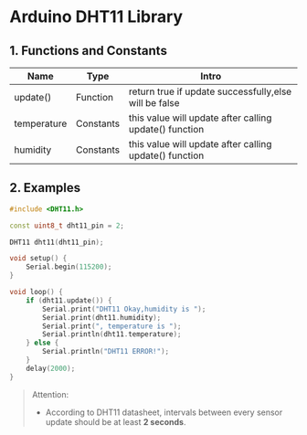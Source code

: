 # Arduino DHT11 Library

## 1. Functions and Constants

| Name        | Type      | Intro                                                  |
| ----------- | --------- | ------------------------------------------------------ |
| update()    | Function  | return true if update successfully,else will be false  |
| temperature | Constants | this value will update after calling update() function |
| humidity    | Constants | this value will update after calling update() function |

## 2. Examples

```cpp
#include <DHT11.h>

const uint8_t dht11_pin = 2;

DHT11 dht11(dht11_pin);

void setup() {
    Serial.begin(115200);
}

void loop() {
    if (dht11.update()) {
        Serial.print("DHT11 Okay,humidity is ");
        Serial.print(dht11.humidity);
        Serial.print(", temperature is ");
        Serial.println(dht11.temperature);
    } else {
        Serial.println("DHT11 ERROR!");
    }
    delay(2000);
}
```

> Attention:
>
> - According to DHT11 datasheet, intervals between every sensor update should be at least **2 seconds**.
